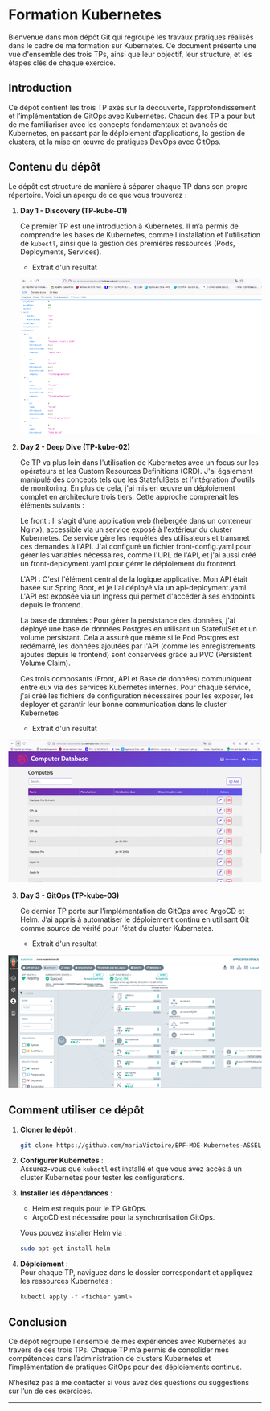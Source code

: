 # Formation Kubernetes

Bienvenue dans mon dépôt Git qui regroupe les travaux pratiques réalisés dans le cadre de ma formation sur Kubernetes. Ce document présente une vue d'ensemble des trois TPs, ainsi que leur objectif, leur structure, et les étapes clés de chaque exercice.

## Introduction

Ce dépôt contient les trois TP axés sur la découverte, l’approfondissement et l’implémentation de GitOps avec Kubernetes. Chacun des TP a pour but de me familiariser avec les concepts fondamentaux et avancés de Kubernetes, en passant par le déploiement d’applications, la gestion de clusters, et la mise en œuvre de pratiques DevOps avec GitOps.

## Contenu du dépôt
Le dépôt est structuré de manière à séparer chaque TP dans son propre répertoire. Voici un aperçu de ce que vous trouverez :

1. **Day 1 - Discovery (TP-kube-01)**  
     
   Ce premier TP est une introduction à Kubernetes. Il m’a permis de comprendre les bases de Kubernetes, comme l'installation et l'utilisation de `kubectl`, ainsi que la gestion des premières ressources (Pods, Deployments, Services).  

   * Extrait d'un resultat

    ![alt text](TP-kube-02/screenshots/image.png)




2. **Day 2 - Deep Dive (TP-kube-02)**  
    
   Ce TP va plus loin dans l'utilisation de Kubernetes avec un focus sur les opérateurs et les Custom Resources Definitions (CRD). J'ai également manipulé des concepts tels que les StatefulSets et l’intégration d'outils de monitoring. En plus de cela, j'ai mis en œuvre un déploiement complet en architecture trois tiers. Cette approche comprenait les éléments suivants :

    Le front :
    Il s'agit d'une application web (hébergée dans un conteneur Nginx), accessible via un service exposé à l'extérieur du cluster Kubernetes. Ce service gère les requêtes des utilisateurs et transmet ces demandes à l'API. J'ai configuré un fichier front-config.yaml pour gérer les variables nécessaires, comme l'URL de l'API, et j'ai aussi créé un front-deployment.yaml pour gérer le déploiement du frontend.

    L'API :
    C'est l'élément central de la logique applicative. Mon API était basée sur Spring Boot, et je l'ai déployé via un api-deployment.yaml. L'API est exposée via un Ingress qui permet d'accéder à ses endpoints depuis le frontend.

    La base de données :
    Pour gérer la persistance des données, j'ai déployé une base de données Postgres en utilisant un StatefulSet et un volume persistant. Cela a assuré que même si le Pod Postgres est redémarré, les données ajoutées par l'API (comme les enregistrements ajoutés depuis le frontend) sont conservées grâce au PVC (Persistent Volume Claim).

    Ces trois composants (Front, API et Base de données) communiquent entre eux via des services Kubernetes internes. Pour chaque service, j'ai créé les fichiers de configuration nécessaires pour les exposer, les déployer et garantir leur bonne communication dans le cluster Kubernetes​

   * Extrait d'un resultat

![alt text](illustrations/image.png)



3. **Day 3 - GitOps (TP-kube-03)**  
   
   Ce dernier TP porte sur l'implémentation de GitOps avec ArgoCD et Helm. J’ai appris à automatiser le déploiement continu en utilisant Git comme source de vérité pour l'état du cluster Kubernetes.  

   * Extrait d'un resultat

 ![alt text](illustrations/image_n.png)



## Comment utiliser ce dépôt

1. **Cloner le dépôt** :
   ```bash
   git clone https://github.com/mariaVictoire/EPF-MDE-Kubernetes-ASSELE-Maria.git

   ```
2. **Configurer Kubernetes** :  
   Assurez-vous que `kubectl` est installé et que vous avez accès à un cluster Kubernetes pour tester les configurations.
   
3. **Installer les dépendances** :  
   - Helm est requis pour le TP GitOps.
   - ArgoCD est nécessaire pour la synchronisation GitOps.
   
   Vous pouvez installer Helm via :
   ```bash
   sudo apt-get install helm
   ```

4. **Déploiement** :  
   Pour chaque TP, naviguez dans le dossier correspondant et appliquez les ressources Kubernetes :
   ```bash
   kubectl apply -f <fichier.yaml>
   ```

## Conclusion

Ce dépôt regroupe l'ensemble de mes expériences avec Kubernetes au travers de ces trois TPs. Chaque TP m’a permis de consolider mes compétences dans l’administration de clusters Kubernetes et l’implémentation de pratiques GitOps pour des déploiements continus.

N’hésitez pas à me contacter si vous avez des questions ou suggestions sur l’un de ces exercices.

---
